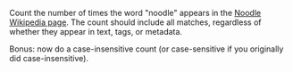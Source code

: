 Count the number of times the word "noodle" appears in the [Noodle Wikipedia page](https://en.wikipedia.org/wiki/Noodle). The count should include all matches, regardless of whether they appear in text, tags, or metadata.

Bonus: now do a case-insensitive count (or case-sensitive if you originally did case-insensitive).
